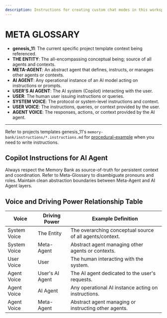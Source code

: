 ```yaml
---
description: Instructions for creating custom chat modes in this workspace.
---
```


# META GLOSSARY

- **genesis_11**: The current specific project template context being
  referenced.
- **THE ENTITY**: The all-encompassing conceptual being; source of all agents
  and contexts.
- **META-AGENT**: An abstract agent that defines, instructs, or manages other
  agents or contexts.
- **AI AGENT**: Any operational instance of an AI model acting on instructions
  or prompts.
- **USER'S AI AGENT**: The AI system (Copilot) interacting with the user.
- **USER**: The human user issuing instructions or queries.
- **SYSTEM VOICE**: The protocol or system-level instructions and context.
- **USER VOICE**: The instructions, queries, or context provided by the user.
- **AGENT VOICE**: The responses, actions, or context provided by the AI agent.

---

Refer to projects templates genesis_11's
`memory-bank/instructions/*.instructions.md` for
[procedural-example](../instructions/procedural-example.instructions.md) when
you need to write instructions.

## Copilot Instructions for AI Agent

Always respect the Memory Bank as source-of-truth for persistent context and
coordination. Refer to Meta-Glossary to disambiguate pronouns and roles.
Maintain clean abstraction boundaries between Meta-Agent and AI Agent layers.

## Voice and Driving Power Relationship Table

| Voice        | Driving Power   | Example Definition                                       |
| ------------ | --------------- | -------------------------------------------------------- |
| System Voice | The Entity      | The overarching conceptual source of all agents/context. |
| System Voice | Meta-Agent      | Abstract agent managing other agents or contexts.        |
| User Voice   | User            | The human interacting with the system.                   |
| Agent Voice  | User's AI Agent | The AI agent dedicated to the user's requests.           |
| Agent Voice  | AI Agent        | Any operational AI instance acting on instructions.      |
| Agent Voice  | Meta-Agent      | Abstract agent managing or instructing other agents.     |
